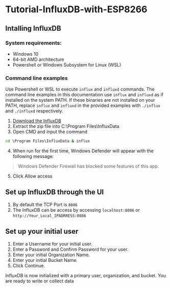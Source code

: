 # Tutorial-InfluxDB-with-ESP8266

## Intalling InfluxDB

### System requirements:
- Windows 10
- 64-bit AMD architecture
- Powershell or Windows Subsystem for Linux (WSL)

### Command line examples
Use Powershell or WSL to execute `influx` and `influxd` commands. The command line examples in this documentation use `influx` and `influxd` as if installed on the system PATH. If these binaries are not installed on your PATH, replace `influx` and `influxd` in the provided examples with `./influx` and `./influxd` respectively.

1. [Download the InfluxDB](https://docs.influxdata.com/influxdb/v2.1/install/?t=Windows)
2. Extract the zip file into C:\Program Files\InfluxData
3. Open CMD and input the command
```cmd
cd \Program Files\InfluxData & influx
```
4. When run for the first time, Windows Defender will appear with the following message:
> Windows Defender Firewall has blocked some features of this app.
5. Click Allow access

## Set up InfluxDB through the UI
1. By default the TCP Port is `8086`
2. The InfluxDB can be access by accessing `localhost:8086` or `http://Your_Local_IPADRRESS:8086`

## Set up your initial user
1. Enter a Username for your initial user.
2. Enter a Password and Confirm Password for your user.
3. Enter your initial Organization Name.
4. Enter your initial Bucket Name.
5. Click Continue.

InfluxDB is now initialized with a primary user, organization, and bucket. You are ready to write or collect data
